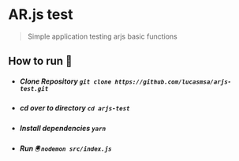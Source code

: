 # AR.js test 
> Simple application testing arjs basic functions
## How to run 🔖

- ##### Clone Repository `git clone https://github.com/lucasmsa/arjs-test.git` <br>
- ##### cd over to directory `cd arjs-test` <br>
- ##### Install dependencies  `yarn` <br>
- ##### Run 🖲 ``nodemon src/index.js``
